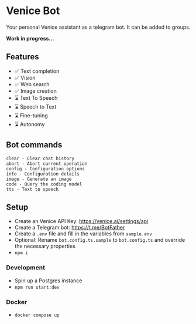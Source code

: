 # Venice Bot

Your personal Venice assistant as a telegram bot. It can be added to groups.

**Work in progress...**

## Features

- ✅ Text completion
- ✅ Vision
- ✅ Web search
- ✅ Image creation
- ⌛ Text To Speech
- ⌛ Speech to Text
- ⌛ Fine-tuning
- ⌛ Autonomy

## Bot commands

```
clear - Clear chat history
abort - Abort current operation
config - Configuration options
info - Configuration details
image - Generate an image
code - Query the coding model
tts - Text to speech
```

## Setup

- Create an Venice API Key: https://venice.ai/settings/api
- Create a Telegram bot: https://t.me/BotFather
- Create a `.env` file and fill in the variables from `sample.env`
- Optional: Rename `bot.config.ts.sample` to `bot.config.ts` and override the necessary properties
- `npm i`

### Development

- Spin up a Postgres instance
- `npm run start:dev`

### Docker

- `docker compose up`
